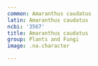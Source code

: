 ```yaml
---
common: Amaranthus caudatus
latin: Amaranthus caudatus
ncbi: '3567'
title: Amaranthus caudatus
group: Plants and Fungi
image: .na.character

---
```

